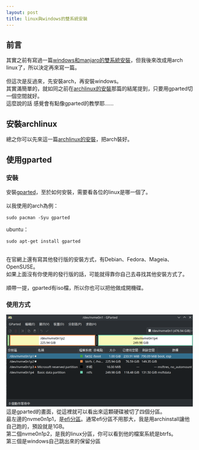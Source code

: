 ```yaml
---
layout: post
title: linux與windows的雙系統安裝
---
```


## 前言
其實之前有寫過一篇[windows和manjaro的雙系統安裝](https://whitebearouo.github.io/posts/windows%E5%92%8Cmanjaro%E7%9A%84%E9%9B%99%E7%B3%BB%E7%B5%B1%E5%AE%89%E8%A3%9D/)，但我後來改成用arch linux了，所以決定再來寫一篇。<br>
<br>
但這次是反過來，先安裝arch，再安裝windows。<br>
其實滿簡單的，就如同之前在[archlinux的安裝](https://whitebearouo.github.io/posts/archlinux%E7%9A%84%E5%AE%89%E8%A3%9D/)那篇的結尾提到，只要用gparted切一個空間就好。<br>
這麼說的話
感覺會有點像gparted的教學耶......

## 安裝archlinux
總之你可以先來這一篇[archlinux的安裝](https://whitebearouo.github.io/posts/archlinux%E7%9A%84%E5%AE%89%E8%A3%9D/)，把arch裝好。

## 使用gparted
### 安裝
安裝[gparted](https://gparted.org/download.php)，至於如何安裝，需要看各位的linux是哪一個了。<br>
<br>
以我使用的arch為例：
```
sudo pacman -Syu gparted
```

ubuntu：
```
sudo apt-get install gparted
```
<br>
在官網上還有寫其他發行版的安裝方式，有Debian、Fedora、Mageia、OpenSUSE。<br>
如果上面沒有你使用的發行版的話，可能就得靠你自己去尋找其他安裝方式了。<br>
<br>
順帶一提，gparted有iso檔，所以你也可以把他做成開機碟。

### 使用方式
![](/assets/img/image/linux與windows的雙系統安裝/gparted畫面.png)<br>
這是gparted的畫面，從這裡就可以看出來這顆硬碟被切了四個分區。<br>
最左邊的nvme0n1p1，是[efi分區](https://wiki.archlinuxcn.org/zh-tw/EFI_%E7%B3%BB%E7%BB%9F%E5%88%86%E5%8C%BA)。通常efi分區不用那大，我是用archinstall讓他自己跑的，預設就是1GB。<br>
第二個nvme0n1p2，是我的linux分區，你可以看到他的檔案系統是btrfs。<br>
第三個是windows自己跳出來的保留分區